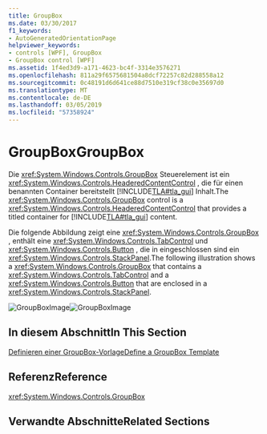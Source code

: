 ```yaml
---
title: GroupBox
ms.date: 03/30/2017
f1_keywords:
- AutoGeneratedOrientationPage
helpviewer_keywords:
- controls [WPF], GroupBox
- GroupBox control [WPF]
ms.assetid: 1f4ed3d9-a171-4623-bc4f-3314e3576271
ms.openlocfilehash: 811a29f6575681504a8dcf72257c82d288558a12
ms.sourcegitcommit: 0c48191d6d641ce88d7510e319cf38c0e35697d0
ms.translationtype: MT
ms.contentlocale: de-DE
ms.lasthandoff: 03/05/2019
ms.locfileid: "57358924"
---
```

# <a name="groupbox"></a><span data-ttu-id="28201-102">GroupBox</span><span class="sxs-lookup"><span data-stu-id="28201-102">GroupBox</span></span>
<span data-ttu-id="28201-103">Die <xref:System.Windows.Controls.GroupBox> Steuerelement ist ein <xref:System.Windows.Controls.HeaderedContentControl> , die für einen benannten Container bereitstellt [!INCLUDE[TLA#tla_gui](../../../../includes/tlasharptla-gui-md.md)] Inhalt.</span><span class="sxs-lookup"><span data-stu-id="28201-103">The <xref:System.Windows.Controls.GroupBox> control is a <xref:System.Windows.Controls.HeaderedContentControl> that provides a titled container for [!INCLUDE[TLA#tla_gui](../../../../includes/tlasharptla-gui-md.md)] content.</span></span>  
  
 <span data-ttu-id="28201-104">Die folgende Abbildung zeigt eine <xref:System.Windows.Controls.GroupBox> , enthält eine <xref:System.Windows.Controls.TabControl> und <xref:System.Windows.Controls.Button> , die in eingeschlossen sind ein <xref:System.Windows.Controls.StackPanel>.</span><span class="sxs-lookup"><span data-stu-id="28201-104">The following illustration shows a <xref:System.Windows.Controls.GroupBox> that contains a <xref:System.Windows.Controls.TabControl> and a <xref:System.Windows.Controls.Button> that are enclosed in a <xref:System.Windows.Controls.StackPanel>.</span></span>  
  
 <span data-ttu-id="28201-105">![GroupBoxImage](./media/groupboximage.JPG "GroupBoxImage")</span><span class="sxs-lookup"><span data-stu-id="28201-105">![GroupBoxImage](./media/groupboximage.JPG "GroupBoxImage")</span></span>  
  
## <a name="in-this-section"></a><span data-ttu-id="28201-106">In diesem Abschnitt</span><span class="sxs-lookup"><span data-stu-id="28201-106">In This Section</span></span>  
 [<span data-ttu-id="28201-107">Definieren einer GroupBox-Vorlage</span><span class="sxs-lookup"><span data-stu-id="28201-107">Define a GroupBox Template</span></span>](how-to-define-a-groupbox-template.md)  
  
## <a name="reference"></a><span data-ttu-id="28201-108">Referenz</span><span class="sxs-lookup"><span data-stu-id="28201-108">Reference</span></span>  
 <xref:System.Windows.Controls.GroupBox>  
  
## <a name="related-sections"></a><span data-ttu-id="28201-109">Verwandte Abschnitte</span><span class="sxs-lookup"><span data-stu-id="28201-109">Related Sections</span></span>
